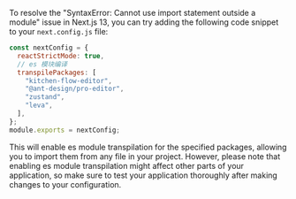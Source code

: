 To resolve the "SyntaxError: Cannot use import statement outside a module" issue in Next.js 13, you can try adding the following code snippet to your `next.config.js` file:

```javascript
const nextConfig = {
  reactStrictMode: true,
  // es 模块编译
  transpilePackages: [
    "kitchen-flow-editor",
    "@ant-design/pro-editor",
    "zustand",
    "leva",
  ],
};
module.exports = nextConfig;
```

This will enable es module transpilation for the specified packages, allowing you to import them from any file in your project. However, please note that enabling es module transpilation might affect other parts of your application, so make sure to test your application thoroughly after making changes to your configuration.
